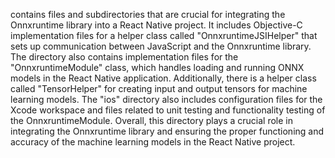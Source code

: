 contains files and subdirectories that are crucial for integrating the Onnxruntime library into a React Native project. It includes Objective-C implementation files for a helper class called "OnnxruntimeJSIHelper" that sets up communication between JavaScript and the Onnxruntime library. The directory also contains implementation files for the "OnnxruntimeModule" class, which handles loading and running ONNX models in the React Native application. Additionally, there is a helper class called "TensorHelper" for creating input and output tensors for machine learning models. The "ios" directory also includes configuration files for the Xcode workspace and files related to unit testing and functionality testing of the OnnxruntimeModule. Overall, this directory plays a crucial role in integrating the Onnxruntime library and ensuring the proper functioning and accuracy of the machine learning models in the React Native project.
